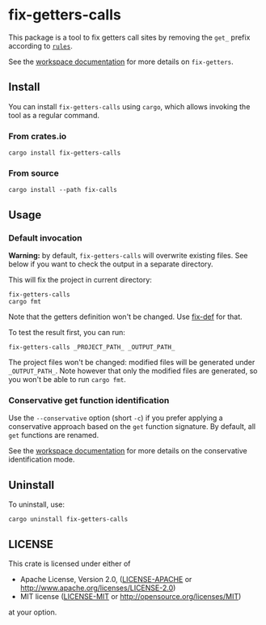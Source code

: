 # fix-getters-calls

This package is a tool to fix getters call sites by removing the `get_` prefix
according to [`rules`](https://github.com/fengalin/fix-getters/blob/0.3.2/rules/README.md#function-name-rules).

See the [workspace documentation](https://github.com/fengalin/fix-getters/blob/0.3.2/README.md)
for more details on `fix-getters`.

## Install

You can install `fix-getters-calls` using `cargo`, which allows invoking the
tool as a regular command.

### From crates.io

```
cargo install fix-getters-calls
```

### From source

```
cargo install --path fix-calls
```

## Usage


### Default invocation

**Warning:** by default, `fix-getters-calls` will overwrite existing files.
See below if you want to check the output in a separate directory.

This will fix the project in current directory:

```
fix-getters-calls
cargo fmt
```

Note that the getters definition won't be changed. Use [fix-def](https://github.com/fengalin/fix-getters/tree/0.3.2/fix-def)
for that.

To test the result first, you can run:

```
fix-getters-calls _PROJECT_PATH_ _OUTPUT_PATH_
```

The project files won't be changed: modified files will be generated under
`_OUTPUT_PATH_`. Note however that only the modified files are generated, so
you won't be able to run `cargo fmt`.

### Conservative get function identification

Use the `--conservative` option (short `-c`) if you prefer applying a
conservative approach based on the `get` function signature. By default, all
`get` functions are renamed.

See the [workspace documentation](https://github.com/fengalin/fix-getters/blob/0.3.2/README.md#get-functions-selection)
for more details on the conservative identification mode.

## Uninstall

To uninstall, use:

```
cargo uninstall fix-getters-calls
```

## LICENSE

This crate is licensed under either of

 * Apache License, Version 2.0, ([LICENSE-APACHE](LICENSE-APACHE) or
   http://www.apache.org/licenses/LICENSE-2.0)
 * MIT license ([LICENSE-MIT](LICENSE-MIT) or
   http://opensource.org/licenses/MIT)

at your option.
